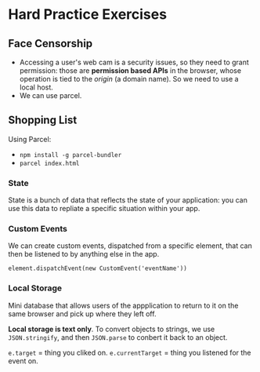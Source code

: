 # Hard Practice Exercises

## Face Censorship

- Accessing a user's web cam is a security issues, so they need to grant permission: those are **permission based APIs** in the browser, whose operation is tied to the *origin* (a domain name). So we need to use a local host. 
- We can use parcel. 

## Shopping List

Using Parcel:
- `npm install -g parcel-bundler`
- `parcel index.html`

### State
State is a bunch of data that reflects the state of your application: you can use this data to repliate a specific situation within your app. 

### Custom Events
We can create custom events, dispatched from a specific element, that can then be listened to by anything else in the app.

`element.dispatchEvent(new CustomEvent('eventName'))`

### Local Storage
Mini database that allows users of the appplication to return to it on the same browser and pick up where they left off.

**Local storage is text only**. To convert objects to strings, we use `JSON.stringify`, and then `JSON.parse` to conbert it back to an object. 


`e.target` = thing you cliked on. 
`e.currentTarget` = thing you listened for the event on.